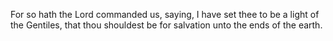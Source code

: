 For so hath the Lord commanded us, saying, I have set thee to be a light of the Gentiles, that thou shouldest be for salvation unto the ends of the earth.

